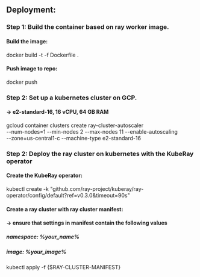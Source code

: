 
## Deployment: 

### Step 1: Build the container based on ray worker image.
#### Build the image:

docker build -t <path-to-your-image> -f Dockerfile .

#### Push image to repo: 

docker push <path-to-your-image>

### Step 2: Set up a kubernetes cluster on GCP. 
#### -> e2-standard-16, 16 vCPU, 64 GB RAM

gcloud container clusters create ray-cluster-autoscaler \
    --num-nodes=1 --min-nodes 2 --max-nodes 11 --enable-autoscaling \
    --zone=us-central1-c --machine-type e2-standard-16

### Step 2:  Deploy the ray cluster on kubernetes with the KubeRay operator
#### Create the KubeRay operator:

kubectl create -k "github.com/ray-project/kuberay/ray-operator/config/default?ref=v0.3.0&timeout=90s"

#### Create a ray cluster with ray cluster manifest:
#### -> ensure that settings in manifest contain the following values
##### namespace: %your_name%
##### image:  %your_image%

kubectl apply -f {$RAY-CLUSTER-MANIFEST}


